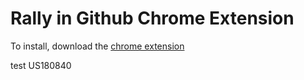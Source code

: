 Rally in Github Chrome Extension
================================

To install, download the [chrome extension](https://github.com/chernjie/rally-link/raw/master/rally-link.crx)

test US180840
